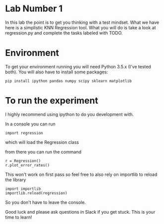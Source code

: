 # Lab Number 1

In this lab the point is to get you thinking with a test mindset. What we have here is a simplistic KNN Regression tool. What you will do is take a look at regression.py and complete the tasks labeled with TODO.

# Environment

To get your environment running you will need Python 3.5.x (I've tested both). You will also have to install some packages:

```
pip install ipython pandas numpy scipy sklearn matplotlib
```

# To run the experiment

I highly recommend using ipython to do you development with.

In a console you can run

```
import regression
```

which will load the Regression class

from there you can run the command

```
r = Regression()
r.plot_error_rates()
```

This won't work on first pass so feel free to also rely on importlib to reload the library

```
import importlib
importlib.reload(regression)
```

So you don't have to leave the console.

Good luck and please ask questions in Slack if you get stuck. This is your time to learn!



